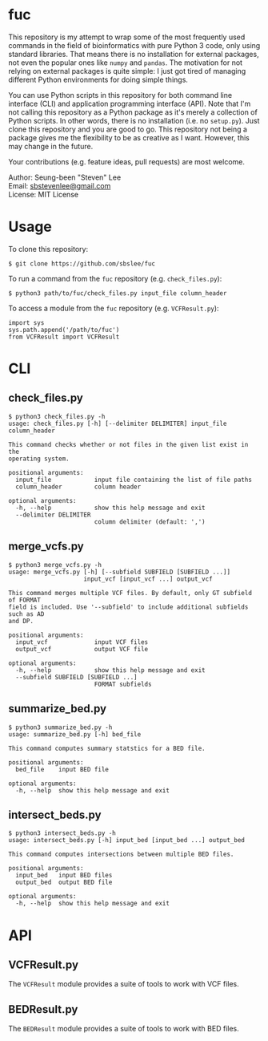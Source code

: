 # fuc
This repository is my attempt to wrap some of the most frequently used commands in the field of bioinformatics with pure Python 3 code, only using standard libraries. That means there is no installation for external packages, not even the popular ones like `numpy` and `pandas`. The motivation for not relying on external packages is quite simple: I just got tired of managing different Python environments for doing simple things.

You can use Python scripts in this repository for both command line interface (CLI) and application programming interface (API). Note that I'm not calling this repository as a Python package as it's merely a collection of Python scripts. In other words, there is no installation (i.e. no `setup.py`). Just clone this repository and you are good to go. This repository not being a package gives me the flexibility to be as creative as I want. However, this may change in the future.

Your contributions (e.g. feature ideas, pull requests) are most welcome.

Author: Seung-been "Steven" Lee<br/>
Email: sbstevenlee@gmail.com<br/>
License: MIT License

# Usage

To clone this repository:

```
$ git clone https://github.com/sbslee/fuc
```

To run a command from the `fuc` repository (e.g. `check_files.py`):

```
$ python3 path/to/fuc/check_files.py input_file column_header
```

To access a module from the `fuc` repository (e.g. `VCFResult.py`):

```
import sys
sys.path.append('/path/to/fuc')
from VCFResult import VCFResult
```

# CLI

## check_files.py

```
$ python3 check_files.py -h
usage: check_files.py [-h] [--delimiter DELIMITER] input_file column_header

This command checks whether or not files in the given list exist in the
operating system.

positional arguments:
  input_file            input file containing the list of file paths
  column_header         column header

optional arguments:
  -h, --help            show this help message and exit
  --delimiter DELIMITER
                        column delimiter (default: ',')
```

## merge_vcfs.py

```
$ python3 merge_vcfs.py -h
usage: merge_vcfs.py [-h] [--subfield SUBFIELD [SUBFIELD ...]]
                     input_vcf [input_vcf ...] output_vcf

This command merges multiple VCF files. By default, only GT subfield of FORMAT
field is included. Use '--subfield' to include additional subfields such as AD
and DP.

positional arguments:
  input_vcf             input VCF files
  output_vcf            output VCF file

optional arguments:
  -h, --help            show this help message and exit
  --subfield SUBFIELD [SUBFIELD ...]
                        FORMAT subfields

```

## summarize_bed.py

```
$ python3 summarize_bed.py -h
usage: summarize_bed.py [-h] bed_file

This command computes summary statstics for a BED file.

positional arguments:
  bed_file    input BED file

optional arguments:
  -h, --help  show this help message and exit
```

## intersect_beds.py

```
$ python3 intersect_beds.py -h
usage: intersect_beds.py [-h] input_bed [input_bed ...] output_bed

This command computes intersections between multiple BED files.

positional arguments:
  input_bed   input BED files
  output_bed  output BED file

optional arguments:
  -h, --help  show this help message and exit
```

# API

## VCFResult.py

The `VCFResult` module provides a suite of tools to work with VCF files.

## BEDResult.py

The `BEDResult` module provides a suite of tools to work with BED files.
